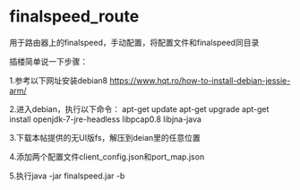 # finalspeed_route
用于路由器上的finalspeed，手动配置，将配置文件和finalspeed同目录


插楼简单说一下步骤：

1.参考以下网址安装debian8
https://www.hqt.ro/how-to-install-debian-jessie-arm/

2.进入debian，执行以下命令：
apt-get update
apt-get upgrade
apt-get install openjdk-7-jre-headless libpcap0.8 libjna-java

3.下载本帖提供的无UI版fs，解压到deian里的任意位置

4.添加两个配置文件client_config.json和port_map.json

5.执行java -jar finalspeed.jar -b
